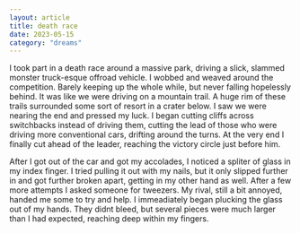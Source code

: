 ```yaml
---
layout: article
title: death race
date: 2023-05-15
category: "dreams"
---
```


I took part in a death race around a massive park, driving a slick, slammed monster truck-esque offroad vehicle.  I wobbed and weaved around the competition. Barely keeping up the whole while, but never falling hopelessly behind. It was like we were driving on a mountain trail. A huge rim of these trails surrounded some sort of resort in a crater below. I saw we were nearing the end and pressed my luck. I began cutting cliffs across switchbacks instead of driving them, cutting the lead of those who were driving more conventional cars, drifting around the turns. At the very end I finally cut ahead of the leader, reaching the victory circle just before him.

After I got out of the car and got my accolades, I noticed a spliter of glass in my index finger. I tried pulling it out with my nails, but it only slipped further in and got further broken apart, getting in my other hand as well. After a few more attempts I asked someone for tweezers. My rival, still a bit annoyed, handed me some to try and help. I immeadiately began plucking the glass out of my hands. They didnt bleed, but several pieces were much larger than I had expected, reaching deep within my fingers.